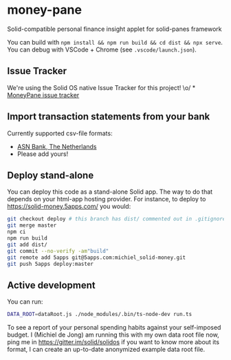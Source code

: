 # money-pane

Solid-compatible personal finance insight applet for solid-panes framework

You can build with `npm install && npm run build && cd dist && npx serve`.
You can debug with VSCode + Chrome (see `.vscode/launch.json`).

## Issue Tracker

We're using the Solid OS native Issue Tracker for this project! \o/
*
[MoneyPane issue tracker](https://solidos.solidcommunity.net/Team/2021/money-pane-project/money%20pane/index.ttl#this)

## Import transaction statements from your bank

Currently supported csv-file formats:
* [ASN Bank, The Netherlands](https://webcache.googleusercontent.com/search?q=cache:x3PuJKDKj2cJ:https://www.asnbank.nl/web/file%3Fuuid%3Dfc28db9c-d91e-4a2c-bd3a-30cffb057e8b%26owner%3D6916ad14-918d-4ea8-80ac-f71f0ff1928e%26contentid%3D852+&cd=1&hl=en&ct=clnk&gl=nl)
* Please add yours!

## Deploy stand-alone

You can deploy this code as a stand-alone Solid app.
The way to do that depends on your html-app hosting provider.
For instance, to deploy to https://solid-money.5apps.com/ you would:

```sh
git checkout deploy # this branch has dist/ commented out in .gitignore
git merge master
npm ci
npm run build
git add dist/
git commit --no-verify -am"build"
git remote add 5apps git@5apps.com:michiel_solid-money.git
git push 5apps deploy:master
```

## Active development
You can run:
```sh
DATA_ROOT=dataRoot.js ./node_modules/.bin/ts-node-dev run.ts
```

To see a report of your personal spending habits against your self-imposed budget.
I (Michiel de Jong) am running this with my own data root file now, ping me in
https://gitter.im/solid/solidos if you want to know more about its format, I can
create an up-to-date anonymized example data root file.